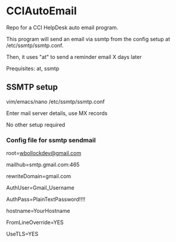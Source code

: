 # CCIAutoEmail
Repo for a CCI HelpDesk auto email program. 

This program will send an email via ssmtp from the config setup at /etc/ssmtp/ssmtp.conf.

Then, it uses "at" to send a reminder email X days later

Prequisites: at, ssmtp

## SSMTP setup
vim/emacs/nano /etc/ssmtp/ssmtp.conf

Enter mail server details, use MX records

No other setup required



### Config file for ssmtp sendmail


root=wbollockdev@gmail.com

mailhub=smtp.gmail.com:465

rewriteDomain=gmail.com

AuthUser=Gmail_Username

AuthPass=PlainTextPassword!!!!

hostname=YourHostname

FromLineOverride=YES

UseTLS=YES